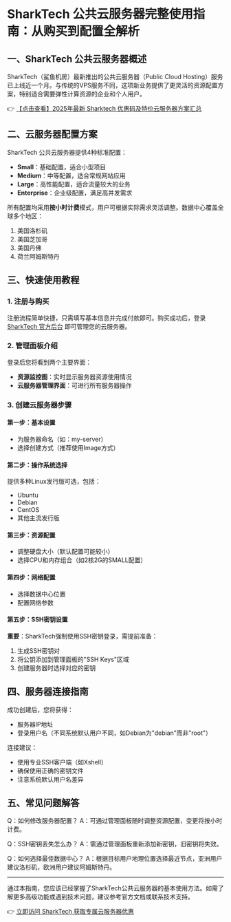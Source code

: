 # SharkTech 公共云服务器完整使用指南：从购买到配置全解析

## 一、SharkTech 公共云服务器概述

SharkTech（鲨鱼机房）最新推出的公共云服务器（Public Cloud Hosting）服务已上线近一个月。与传统的VPS服务不同，这项新业务提供了更灵活的资源配置方案，特别适合需要弹性计算资源的企业和个人用户。

👉 [【点击查看】2025年最新 Sharktech 优惠码及特价云服务器方案汇总](https://bit.ly/Sharktech)

## 二、云服务器配置方案

SharkTech 公共云服务器提供4种标准配置：

- **Small**：基础配置，适合小型项目
- **Medium**：中等配置，适合常规网站应用
- **Large**：高性能配置，适合流量较大的业务
- **Enterprise**：企业级配置，满足高并发需求

所有配置均采用**按小时计费**模式，用户可根据实际需求灵活调整。数据中心覆盖全球多个地区：

1. 美国洛杉矶
2. 美国芝加哥
3. 美国丹佛
4. 荷兰阿姆斯特丹

## 三、快速使用教程

### 1. 注册与购买
注册流程简单快捷，只需填写基本信息并完成付款即可。购买成功后，登录 [SharkTech 官方后台](https://bit.ly/Sharktech) 即可管理您的云服务器。

### 2. 管理面板介绍
登录后您将看到两个主要界面：
- **资源监控图**：实时显示服务器资源使用情况
- **云服务器管理界面**：可进行所有服务器操作

### 3. 创建云服务器步骤

#### 第一步：基本设置
- 为服务器命名（如：my-server）
- 选择创建方式（推荐使用Image方式）

#### 第二步：操作系统选择
提供多种Linux发行版可选，包括：
- Ubuntu
- Debian
- CentOS
- 其他主流发行版

#### 第三步：资源配置
- 调整硬盘大小（默认配置可能较小）
- 选择CPU和内存组合（如2核2G的SMALL配置）

#### 第四步：网络配置
- 选择数据中心位置
- 配置网络参数

#### 第五步：SSH密钥设置
**重要**：SharkTech强制使用SSH密钥登录，需提前准备：
1. 生成SSH密钥对
2. 将公钥添加到管理面板的"SSH Keys"区域
3. 创建服务器时选择对应的密钥

## 四、服务器连接指南

成功创建后，您将获得：
- 服务器IP地址
- 登录用户名（不同系统默认用户不同，如Debian为"debian"而非"root"）

连接建议：
- 使用专业SSH客户端（如Xshell）
- 确保使用正确的密钥文件
- 注意系统默认用户名差异

## 五、常见问题解答

Q：如何修改服务器配置？
A：可通过管理面板随时调整资源配置，变更将按小时计费。

Q：SSH密钥丢失怎么办？
A：需通过管理面板重新添加新密钥，旧密钥将失效。

Q：如何选择最佳数据中心？
A：根据目标用户地理位置选择最近节点，亚洲用户建议洛杉矶，欧洲用户建议阿姆斯特丹。

---

通过本指南，您应该已经掌握了SharkTech公共云服务器的基本使用方法。如需了解更多高级功能或遇到技术问题，建议参考官方文档或联系技术支持。

👉 [立即访问 SharkTech 获取专属云服务器优惠](https://bit.ly/Sharktech)